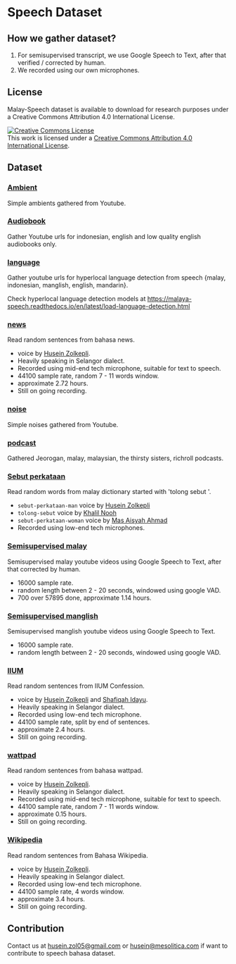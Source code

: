 # Speech Dataset

## How we gather dataset?

1. For semisupervised transcript, we use Google Speech to Text, after that verified / corrected by human.
2. We recorded using our own microphones.

## License

Malay-Speech dataset is available to download for research purposes under a Creative Commons Attribution 4.0 International License.

<a rel="license" href="http://creativecommons.org/licenses/by/4.0/"><img alt="Creative Commons License" style="border-width:0" src="https://i.creativecommons.org/l/by/4.0/88x31.png" /></a><br />This work is licensed under a <a rel="license" href="http://creativecommons.org/licenses/by/4.0/">Creative Commons Attribution 4.0 International License</a>.

## Dataset

### [Ambient](https://github.com/huseinzol05/malaya-speech/tree/master/data/ambient)

Simple ambients gathered from Youtube.

### [Audiobook](https://github.com/huseinzol05/malaya-speech/tree/master/data/audiobook)

Gather Youtube urls for indonesian, english and low quality english audiobooks only.

### [language](https://github.com/huseinzol05/malaya-speech/tree/master/data/language)

Gather youtube urls for hyperlocal language detection from speech {malay, indonesian, manglish, english, mandarin}.

Check hyperlocal language detection models at https://malaya-speech.readthedocs.io/en/latest/load-language-detection.html

### [news](https://github.com/huseinzol05/malaya-speech/tree/master/data/news)

Read random sentences from bahasa news.

- voice by [Husein Zolkepli](https://www.linkedin.com/in/husein-zolkepli/).
- Heavily speaking in Selangor dialect.
- Recorded using mid-end tech microphone, suitable for text to speech.
- 44100 sample rate, random 7 - 11 words window.
- approximate 2.72 hours.
- Still on going recording.

### [noise](https://github.com/huseinzol05/malaya-speech/tree/master/data/noise)

Simple noises gathered from Youtube.

### [podcast](https://github.com/huseinzol05/malaya-speech/tree/master/data/podcast)

Gathered Jeorogan, malay, malaysian, the thirsty sisters, richroll podcasts.

### [Sebut perkataan](https://github.com/huseinzol05/malaya-speech/tree/master/data/sebut-perkataan)

Read random words from malay dictionary started with 'tolong sebut <word>'.

- `sebut-perkataan-man` voice by [Husein Zolkepli](https://www.linkedin.com/in/husein-zolkepli/)
- `tolong-sebut` voice by [Khalil Nooh](https://www.linkedin.com/in/khalilnooh/)
- `sebut-perkataan-woman` voice by [Mas Aisyah Ahmad](https://www.linkedin.com/in/mas-aisyah-ahmad-b46508a9/)
- Recorded using low-end tech microphones.

### [Semisupervised malay](https://github.com/huseinzol05/malaya-speech/tree/master/data/semisupervised-malay)

Semisupervised malay youtube videos using Google Speech to Text, after that corrected by human.

- 16000 sample rate.
- random length between 2 - 20 seconds, windowed using google VAD.
- 700 over 57895 done, approximate 1.14 hours.

### [Semisupervised manglish](https://github.com/huseinzol05/malaya-speech/tree/master/data/semisupervised-manglish)

Semisupervised manglish youtube videos using Google Speech to Text.

- 16000 sample rate.
- random length between 2 - 20 seconds, windowed using google VAD.

### [IIUM](https://github.com/huseinzol05/malaya-speech/tree/master/data/iium)

Read random sentences from IIUM Confession.

- voice by [Husein Zolkepli](https://www.linkedin.com/in/husein-zolkepli/) and [Shafiqah Idayu](https://www.facebook.com/shafiqah.ayu).
- Heavily speaking in Selangor dialect.
- Recorded using low-end tech microphone.
- 44100 sample rate, split by end of sentences.
- approximate 2.4 hours.
- Still on going recording.

### [wattpad](https://github.com/huseinzol05/malaya-speech/tree/master/data/wattpad)

Read random sentences from bahasa wattpad.

- voice by [Husein Zolkepli](https://www.linkedin.com/in/husein-zolkepli/).
- Heavily speaking in Selangor dialect.
- Recorded using mid-end tech microphone, suitable for text to speech.
- 44100 sample rate, random 7 - 11 words window.
- approximate 0.15 hours.
- Still on going recording.

### [Wikipedia](https://github.com/huseinzol05/malaya-speech/tree/master/data/wikipedia)

Read random sentences from Bahasa Wikipedia.

- voice by [Husein Zolkepli](https://www.linkedin.com/in/husein-zolkepli/).
- Heavily speaking in Selangor dialect.
- Recorded using low-end tech microphone.
- 44100 sample rate, 4 words window.
- approximate 3.4 hours.
- Still on going recording.

## Contribution

Contact us at husein.zol05@gmail.com or husein@mesolitica.com if want to contribute to speech bahasa dataset.